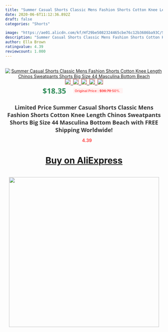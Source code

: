 ```yaml
---
title: "Summer Casual Shorts Classic Mens Fashion Shorts Cotton Knee Length Chinos Sweatpants Shorts Big Size 44 Masculina Bottom Beach"
date: 2020-06-6T11:12:36.892Z
draft: false
categories: "Shorts"

image: "https://ae01.alicdn.com/kf/Hf29be5082324465cbe76c12b3686ba93C/Summer-Casual-Shorts-Classic-Mens-Fashion-Shorts-Cotton-Knee-Length-Chinos-Sweatpants-Shorts-Big-Size-44.jpg"
description: "Summer Casual Shorts Classic Mens Fashion Shorts Cotton Knee Length Chinos Sweatpants Shorts Big Size 44 Masculina Bottom Beach"
author: Ella Brown
ratingvalue: 4.39
reviewcount: 1.000
---
```

<br>
<div style="text-align: center;">
<a href="https://s.click.aliexpress.com/e/_Ag3r57" target="_blank" rel="nofollow noopener noreferrer"><img alt="Summer Casual Shorts Classic Mens Fashion Shorts Cotton Knee Length Chinos Sweatpants Shorts Big Size 44 Masculina Bottom Beach" class="magnifier-image" src="https://ae01.alicdn.com/kf/Hf29be5082324465cbe76c12b3686ba93C/Summer-Casual-Shorts-Classic-Mens-Fashion-Shorts-Cotton-Knee-Length-Chinos-Sweatpants-Shorts-Big-Size-44.jpg_640x640.jpg">
<br>
<img style="border:1px solid salmon" src="https://ae01.alicdn.com/kf/Hf29be5082324465cbe76c12b3686ba93C/Summer-Casual-Shorts-Classic-Mens-Fashion-Shorts-Cotton-Knee-Length-Chinos-Sweatpants-Shorts-Big-Size-44.jpg_120x120.jpg">&nbsp;&nbsp;<img style="border:1px solid salmon" src="https://ae01.alicdn.com/kf/Hfdf88a98ca664f238bb1daaf827375c0O/Summer-Casual-Shorts-Classic-Mens-Fashion-Shorts-Cotton-Knee-Length-Chinos-Sweatpants-Shorts-Big-Size-44.jpg_120x120.jpg">&nbsp;&nbsp;<img style="border:1px solid salmon" src="https://ae01.alicdn.com/kf/H69c342bc71024ba6b3ddd6dfc01b84b4w/Summer-Casual-Shorts-Classic-Mens-Fashion-Shorts-Cotton-Knee-Length-Chinos-Sweatpants-Shorts-Big-Size-44.jpg_120x120.jpg">&nbsp;&nbsp;<img style="border:1px solid salmon" src="https://ae01.alicdn.com/kf/Hb650446045c8430fb83cc1c1e1a04fde0/Summer-Casual-Shorts-Classic-Mens-Fashion-Shorts-Cotton-Knee-Length-Chinos-Sweatpants-Shorts-Big-Size-44.jpg_120x120.jpg">&nbsp;&nbsp;<img style="border:1px solid salmon" src="https://ae01.alicdn.com/kf/H5f3299febc8f4685a7b028e46010ab4ck/Summer-Casual-Shorts-Classic-Mens-Fashion-Shorts-Cotton-Knee-Length-Chinos-Sweatpants-Shorts-Big-Size-44.jpg_120x120.jpg"></a></div><br0>
<div style="text-align: center;"><span style="background-color: white; border: 0px; box-sizing: border-box; color: seagreen; display: inline-block; font-family: &quot;open sans&quot; , &quot;arial&quot; , &quot;helvetica&quot; , sans-serif , &quot;heiti&quot;; font-size: 24px; font-stretch: inherit; font-weight: 700; line-height: inherit; margin: 0px 10px 0px 0px; padding: 0px; vertical-align: middle;">$18.35 </span>
<span style="background: rgb(255 , 241 , 241); border-radius: 3px; border: 0px; box-sizing: border-box; color: #ff4747; display: inline-block; font-family: inherit; font-size: 12px; font-stretch: inherit; font-style: inherit; font-variant: inherit; font-weight: 600; line-height: inherit; margin: 0px; padding: 2px 5px; transform: scale(0.9); vertical-align: middle;">Original Price : <b style="text-decoration: line-through;">$36.70 </b> 50%&nbsp;&nbsp;</span></div>
<h1 style="color: #333333; display: inline-block; font-family: &quot;open sans&quot; , &quot;arial&quot; , &quot;helvetica&quot; , sans-serif , &quot;heiti&quot;; font-size: 18px; font-stretch: inherit; font-weight: 700; text-align: center;">Limited Price Summer Casual Shorts Classic Mens Fashion Shorts Cotton Knee Length Chinos Sweatpants Shorts Big Size 44 Masculina Bottom Beach with FREE Shipping Worldwide!</h1>
<div style="color: #ff4747; text-align: center;">
<img src="https://4.bp.blogspot.com/-M0ZcTcb-5uY/XleCXlxnR4I/AAAAAAAAAEc/OrjgMkXV1oMQFaCRZj5HQwOCBcu3w1FegCPcBGAYYCw/s1600/star.png" style="height: 15px;">&nbsp;<b>4.39</b></div>
<div class="button_cont" align="center"><a class="buynow_a" href="https://s.click.aliexpress.com/e/_Ag3r57" target="_blank" rel="nofollow noopener noreferrer"><H1>Buy on AliExpress</H1></a></div><br>
<div class="separator" style="clear: both; text-align: center;">
<img src="https://lh3.googleusercontent.com/-pTy5HemUv9M/XlePHvY0dAI/AAAAAAAAAE4/0nX5iRUoIWY8eMW9Dpxeirr157OZliDIgCLcBGAsYHQ/s1600/badge.gif" width="480">
</div>
